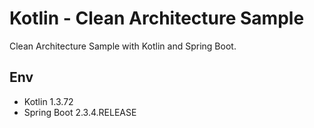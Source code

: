 # Kotlin - Clean Architecture Sample

Clean Architecture Sample with Kotlin and Spring Boot.

## Env

- Kotlin 1.3.72
- Spring Boot 2.3.4.RELEASE

